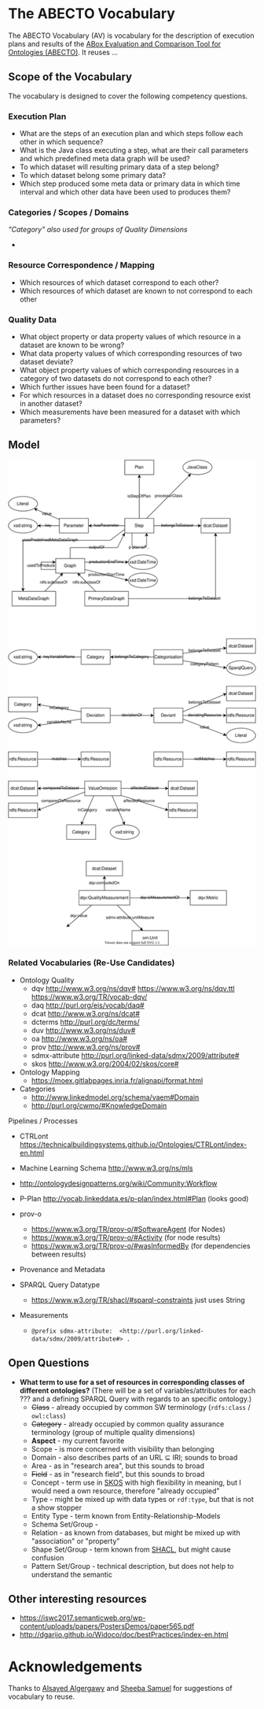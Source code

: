 # The ABECTO Vocabulary

The ABECTO Vocabulary (AV) is vocabulary for the description of execution plans and results of the [ABox Evaluation and Comparison Tool for Ontologies (ABECTO)](https://github.com/fusion-jena/abecto). It reuses …

## Scope of the Vocabulary

The vocabulary is designed to cover the following competency questions.

### Execution Plan

* What are the steps of an execution plan and which steps follow each other in which sequence?
* What is the Java class executing a step, what are their call parameters and which predefined meta data graph will be used?
* To which dataset will resulting primary data of a step belong?
* To which dataset belong some primary data?
* Which step produced some meta data or primary data in which time interval and which other data have been used to produces them?

### Categories / Scopes / Domains

*"Category" also used for groups of Quality Dimensions*

* 

### Resource Correspondence / Mapping

* Which resources of which dataset correspond to each other?
* Which resources of which dataset are known to not correspond to each other

### Quality Data

* What object property or data property values of which resource in a dataset are known to be wrong?
* What data property values of which corresponding resources of two dataset deviate?
* What object property values of which corresponding resources in a category of two datasets do not correspond to each other?
* Which further issues have been found for a dataset?
* For which resources in a dataset does no corresponding resource exist in another dataset?
* Which measurements have been measured for a dataset with which parameters?

## Model

![Schema visualization of the ABECTO Vocabulary](abecto-voc.svg)

### Related Vocabularies (Re-Use Candidates)

* Ontology Quality
    * dqv 	http://www.w3.org/ns/dqv#    https://www.w3.org/ns/dqv.ttl   https://www.w3.org/TR/vocab-dqv/
    * daq 	http://purl.org/eis/vocab/daq#
    * dcat 	http://www.w3.org/ns/dcat#
    * dcterms 	http://purl.org/dc/terms/
    * duv 	http://www.w3.org/ns/duv#
    * oa 	http://www.w3.org/ns/oa#
    * prov 	http://www.w3.org/ns/prov#
    * sdmx-attribute 	http://purl.org/linked-data/sdmx/2009/attribute#
    * skos 	http://www.w3.org/2004/02/skos/core#
* Ontology Mapping
    * https://moex.gitlabpages.inria.fr/alignapi/format.html
* Categories
     * http://www.linkedmodel.org/schema/vaem#Domain
     * http://purl.org/cwmo/#KnowledgeDomain

Pipelines / Processes
* CTRLont   https://technicalbuildingsystems.github.io/Ontologies/CTRLont/index-en.html
* Machine Learning Schema   http://www.w3.org/ns/mls
* http://ontologydesignpatterns.org/wiki/Community:Workflow
* P-Plan     http://vocab.linkeddata.es/p-plan/index.html#Plan (looks good)
* prov-o
  * https://www.w3.org/TR/prov-o/#SoftwareAgent (for Nodes)
  * https://www.w3.org/TR/prov-o/#Activity (for node results)
  * https://www.w3.org/TR/prov-o/#wasInformedBy (for dependencies between results)

* Provenance and Metadata

* SPARQL Query Datatype

    * https://www.w3.org/TR/shacl/#sparql-constraints just uses String

* Measurements

    * ```
      @prefix sdmx-attribute:  <http://purl.org/linked-data/sdmx/2009/attribute#> .
      ```

## Open Questions

* **What term to use for a set of resources in corresponding classes of different ontologies?** (There will be a set of variables/attributes for each ??? and a defining SPARQL Query with regards to an specific ontology.)
  * ~~Class~~ - already occupied by common SW terminology (`rdfs:class` / `owl:class`)
  * ~~Category~~ - already occupied by common quality assurance terminology (group of  multiple quality dimensions)
  * **Aspect** - my current favorite
  * Scope - is more concerned with visibility than belonging
  * Domain - also describes parts of an URL ⊆ IRI; sounds to broad
  * Area - as in "research area", but this sounds to broad
  * ~~Field~~ - as in "research field", but this sounds to broad
  * Concept - term use in [SKOS](https://www.w3.org/2009/08/skos-reference/skos.html) with high flexibility in meaning, but I would need a own resource, therefore "already occupied"
  * Type - might be mixed up with data types or `rdf:type`, but that is not a show stopper
  * Entity Type - term known from Entity-Relationship-Models
  * Schema Set/Group - 
  * Relation - as known from databases, but might be mixed up with "association" or "property"
  * Shape Set/Group - term known from [SHACL](https://www.w3.org/TR/shacl/), but might cause confusion
  * Pattern Set/Group - technical description, but does not help to understand the semantic

## Other interesting resources
* https://iswc2017.semanticweb.org/wp-content/uploads/papers/PostersDemos/paper565.pdf
* http://dgarijo.github.io/Widoco/doc/bestPractices/index-en.html

# Acknowledgements

Thanks to [Alsayed Algergawy](https://orcid.org/0000-0002-8550-4720) and [Sheeba Samuel](https://orcid.org/0000-0002-7981-8504) for suggestions of vocabulary to reuse.
